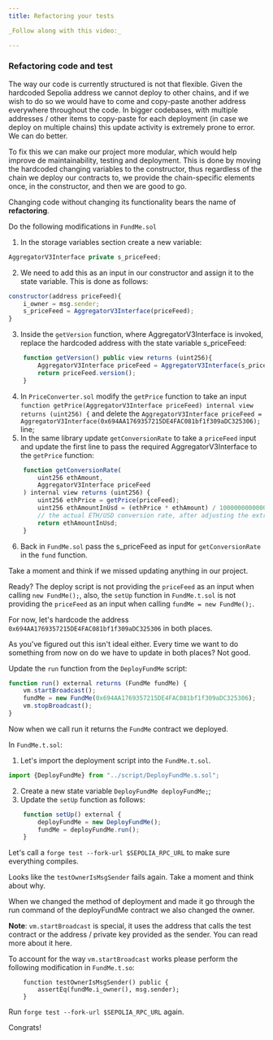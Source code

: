 ```yaml
---
title: Refactoring your tests

_Follow along with this video:_

---
```


### Refactoring code and test

The way our code is currently structured is not that flexible. Given the hardcoded Sepolia address we cannot deploy to other chains, and if we wish to do so we would have to come and copy-paste another address everywhere throughout the code. In bigger codebases, with multiple addresses / other items to copy-paste for each deployment (in case we deploy on multiple chains) this update activity is extremely prone to error. We can do better.

To fix this we can make our project more modular, which would help improve de maintainability, testing and deployment. This is done by moving the hardcoded changing variables to the constructor, thus regardless of the chain we deploy our contracts to, we provide the chain-specific elements once, in the constructor, and then we are good to go.

Changing code without changing its functionality bears the name of **refactoring**.

Do the following modifications in `FundMe.sol`

1. In the storage variables section create a new variable:
```javascript
AggregatorV3Interface private s_priceFeed;
```
2. We need to add this as an input in our constructor and assign it to the state variable. This is done as follows:
```javascript
constructor(address priceFeed){
    i_owner = msg.sender;
    s_priceFeed = AggregatorV3Interface(priceFeed);
}
```
3. Inside the `getVersion` function, where AggregatorV3Interface is invoked, replace the hardcoded address with the state variable s_priceFeed:
```javascript
    function getVersion() public view returns (uint256){
        AggregatorV3Interface priceFeed = AggregatorV3Interface(s_priceFeed);
        return priceFeed.version();
    }
```

4. In `PriceConverter.sol` modify the `getPrice` function to take an input `function getPrice(AggregatorV3Interface priceFeed) internal view returns (uint256) {` and delete the `AggregatorV3Interface priceFeed = AggregatorV3Interface(0x694AA1769357215DE4FAC081bf1f309aDC325306);` line;
5. In the same library update `getConversionRate` to take a `priceFeed` input and update the first line to pass the required AggregatorV3Interface to the `getPrice` function:

```javascript
    function getConversionRate(
        uint256 ethAmount,
        AggregatorV3Interface priceFeed
    ) internal view returns (uint256) {
        uint256 ethPrice = getPrice(priceFeed);
        uint256 ethAmountInUsd = (ethPrice * ethAmount) / 1000000000000000000;
        // the actual ETH/USD conversion rate, after adjusting the extra 0s.
        return ethAmountInUsd;
    }
```
6. Back in `FundMe.sol` pass the s_priceFeed as input for `getConversionRate` in the `fund` function.

Take a moment and think if we missed updating anything in our project.

Ready? The deploy script is not providing the `priceFeed` as an input when calling `new FundMe();`, also, the `setUp` function in `FundMe.t.sol` is not providing the `priceFeed` as an input when calling `fundMe = new FundMe();`.

For now, let's hardcode the address `0x694AA1769357215DE4FAC081bf1f309aDC325306` in both places.

As you've figured out this isn't ideal either. Every time we want to do something from now on do we have to update in both places? Not good. 

Update the `run` function from the `DeployFundMe` script:
```javascript
function run() external returns (FundMe fundMe) {
    vm.startBroadcast();
    fundMe = new FundMe(0x694AA1769357215DE4FAC081bf1f309aDC325306);
    vm.stopBroadcast();
}  
```
Now when we call run it returns the `FundMe` contract we deployed.

In `FundMe.t.sol`:

1. Let's import the deployment script into the `FundMe.t.sol`.

```javascript
import {DeployFundMe} from "../script/DeployFundMe.s.sol";
```
2. Create a new state variable `DeployFundMe deployFundMe;`; 
3. Update the `setUp` function as follows:
```javascript
    function setUp() external { 
        deployFundMe = new DeployFundMe();
        fundMe = deployFundMe.run();
    }
```

Let's call a `forge test --fork-url $SEPOLIA_RPC_URL` to make sure everything compiles.

Looks like the `testOwnerIsMsgSender` fails again. Take a moment and think about why.

When we changed the method of deployment and made it go through the run command of the deployFundMe contract we also changed the owner.

**Note**: `vm.startBroadcast` is special, it uses the address that calls the test contract or the address / private key provided as the sender. You can read more about it here.

To account for the way `vm.startBroadcast` works please perform the following modification in `FundMe.t.so`:
```
    function testOwnerIsMsgSender() public {
        assertEq(fundMe.i_owner(), msg.sender);
    }
```

Run `forge test --fork-url $SEPOLIA_RPC_URL` again.

Congrats!


